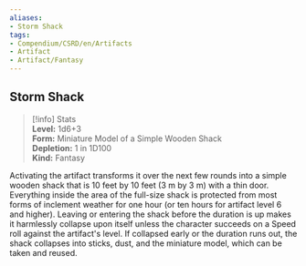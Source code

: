 ```yaml
---
aliases:
- Storm Shack
tags:
- Compendium/CSRD/en/Artifacts
- Artifact
- Artifact/Fantasy
---
```


  
## Storm Shack  
>[!info] Stats  
> **Level:** 1d6+3  
> **Form:** Miniature Model of a Simple Wooden Shack  
> **Depletion:** 1 in 1D100  
> **Kind:** Fantasy
  
Activating the artifact transforms it over the next few rounds into a simple wooden shack that is 10 feet by 10 feet (3 m by 3 m) with a thin door. Everything inside the area of the full-size shack is protected from most forms of inclement weather for one hour (or ten hours for artifact level 6 and higher). Leaving or entering the shack before the duration is up makes it harmlessly collapse upon itself unless the character succeeds on a Speed roll against the artifact's level. If collapsed early or the duration runs out, the shack collapses into sticks, dust, and the miniature model, which can be taken and reused.